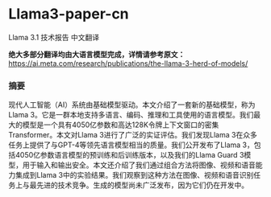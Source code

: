 # Llama3-paper-cn

Llama 3.1 技术报告 中文翻译

**绝大多部分翻译均由大语言模型完成，详情请参考原文：** https://ai.meta.com/research/publications/the-llama-3-herd-of-models/

### 摘要
现代人工智能（AI）系统由基础模型驱动。本文介绍了一套新的基础模型，称为Llama 3。它是一群本地支持多语言、编码、推理和工具使用的语言模型。我们最大的模型是一个具有4050亿参数和高达128K令牌上下文窗口的密集Transformer。本文对Llama 3进行了广泛的实证评估。我们发现Llama 3在众多任务上提供了与GPT-4等领先语言模型相当的质量。我们公开发布了Llama 3，包括4050亿参数语言模型的预训练和后训练版本，以及我们的Llama Guard 3模型，用于输入和输出安全。本文还介绍了我们通过组合方法将图像、视频和语音能力集成到Llama 3中的实验结果。我们观察到这种方法在图像、视频和语音识别任务上与最先进的技术竞争。生成的模型尚未广泛发布，因为它们仍在开发中。
